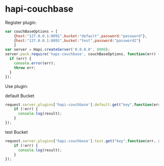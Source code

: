 hapi-couchbase
==========

Register plugin:

```javascript
var couchBaseOptions = [
    {host:"127.0.0.1:8091",bucket:"default",password:"password"},
    {host:"127.0.0.1:8091",bucket:"test",password:"password2"}
    ]
var server = Hapi.createServer('0.0.0.0', 8000);
server.pack.require('hapi-couchbase', couchBaseOptions, function(err) {
  if (err) {
    console.error(err);
    throw err;
  }
});
```

Use plugin:

default Bucket
```javascript
request.server.plugins['hapi-couchbase'].default.get("key",function(err, result) {
    if (!err) {
      console.log(result);
    }
});
```

test Bucket
```javascript
request.server.plugins['hapi-couchbase'].test.get("key",function(err, result) {
    if (!err) {
      console.log(result);
    }
});
```

